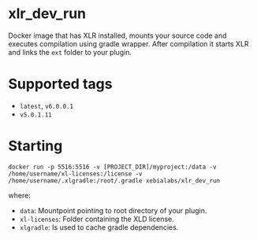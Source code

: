 # xlr_dev_run #

Docker image that has XLR installed, mounts your source code and executes compilation using gradle wrapper. 
After compilation it starts XLR and links the `ext` folder to your plugin.

# Supported tags #

* `latest`, `v6.0.0.1`
* `v5.0.1.11`

# Starting #

```
docker run -p 5516:5516 -v [PROJECT_DIR]/myproject:/data -v /home/username/xl-licenses:/license -v /home/username/.xlgradle:/root/.gradle xebialabs/xlr_dev_run
```

where:

* `data`: Mountpoint pointing to root directory of your plugin.
* `xl-licenses`: Folder containing the XLD license.
* `xlgradle`: Is used to cache gradle dependencies.

